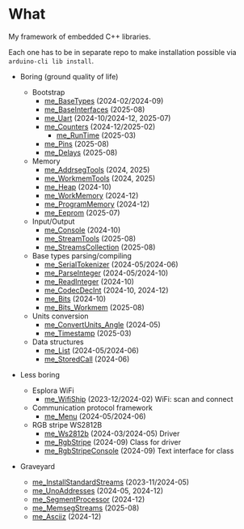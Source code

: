 # What

My framework of embedded C++ libraries.

Each one has to be in separate repo to make installation possible
via `arduino-cli lib install`.

* Boring (ground quality of life)
  * Bootstrap
    * [me_BaseTypes][me_BaseTypes] (2024-02/2024-09)
    * [me_BaseInterfaces][me_BaseInterfaces] (2025-08)
    * [me_Uart][me_Uart] (2024-10/2024-12, 2025-07)
    * [me_Counters][me_Counters] (2024-12/2025-02)
      * [me_RunTime][me_RunTime] (2025-03)
    * [me_Pins][me_Pins] (2025-08)
    * [me_Delays][me_Delays] (2025-08)
  * Memory
    * [me_AddrsegTools][me_AddrsegTools] (2024, 2025)
    * [me_WorkmemTools][me_WorkmemTools] (2024, 2025)
    * [me_Heap][me_Heap] (2024-10)
    * [me_WorkMemory][me_WorkMemory] (2024-12)
    * [me_ProgramMemory][me_ProgramMemory] (2024-12)
    * [me_Eeprom][me_Eeprom] (2025-07)
  * Input/Output
    * [me_Console][me_Console] (2024-10)
    * [me_StreamTools][me_StreamTools] (2025-08)
    * [me_StreamsCollection][me_StreamsCollection] (2025-08)
  * Base types parsing/compiling
    * [me_SerialTokenizer][me_SerialTokenizer] (2024-05/2024-06)
    * [me_ParseInteger][me_ParseInteger] (2024-05/2024-10)
    * [me_ReadInteger][me_ReadInteger] (2024-10)
    * [me_CodecDecInt][me_CodecDecInt] (2024-10, 2024-12)
    * [me_Bits][me_Bits] (2024-10)
    * [me_Bits_Workmem][me_Bits_Workmem] (2025-08)
  * Units conversion
    * [me_ConvertUnits_Angle][me_ConvertUnits_Angle] (2024-05)
    * [me_Timestamp][me_Timestamp] (2025-03)
  * Data structures
    * [me_List][me_List] (2024-05/2024-06)
    * [me_StoredCall][me_StoredCall] (2024-06)

* Less boring
  * Esplora WiFi
    * [me_WifiShip][me_WifiShip] (2023-12/2024-02) WiFi: scan and connect
  * Communication protocol framework
    * [me_Menu][me_Menu] (2024-05/2024-06)
  * RGB stripe WS2812B
    * [me_Ws2812b][me_Ws2812b] (2024-03/2024-05) Driver
    * [me_RgbStripe][me_RgbStripe] (2024-09) Class for driver
    * [me_RgbStripeConsole][me_RgbStripeConsole] (2024-09) Text interface for class

* Graveyard
  * [me_InstallStandardStreams][me_InstallStandardStreams] (2023-11/2024-05)
  * [me_UnoAddresses][me_UnoAddresses] (2024-05, 2024-12)
  * [me_SegmentProcessor][me_SegmentProcessor] (2024-12)
  * [me_MemsegStreams][me_MemsegStreams] (2025-08)
  * [me_Asciiz][me_Asciiz] (2024-12)

[me_BaseTypes]: https://github.com/martin-eden/Embedded-me_BaseTypes
[me_BaseInterfaces]: https://github.com/martin-eden/Embedded-me_BaseInterfaces
[me_Uart]: https://github.com/martin-eden/Embedded-me_Uart
[me_Counters]: https://github.com/martin-eden/Embedded-me_Counters
[me_RunTime]: https://github.com/martin-eden/Embedded-me_RunTime
[me_Pins]: https://github.com/martin-eden/Embedded-me_Pins
[me_Delays]: https://github.com/martin-eden/Embedded-me_Delays

[me_AddrsegTools]: https://github.com/martin-eden/Embedded-me_AddrsegTools
[me_WorkmemTools]: https://github.com/martin-eden/Embedded-me_WorkmemTools
[me_Heap]: https://github.com/martin-eden/Embedded-me_Heap
[me_WorkMemory]: https://github.com/martin-eden/Embedded-me_WorkMemory
[me_ProgramMemory]: https://github.com/martin-eden/Embedded-me_ProgramMemory
[me_Eeprom]: https://github.com/martin-eden/Embedded-me_Eeprom

[me_Console]: https://github.com/martin-eden/Embedded-me_Console
[me_StreamTools]: https://github.com/martin-eden/Embedded-me_StreamTools
[me_StreamsCollection]: https://github.com/martin-eden/Embedded-me_StreamsCollection

[me_SerialTokenizer]: https://github.com/martin-eden/Embedded-me_SerialTokenizer
[me_ParseInteger]: https://github.com/martin-eden/Embedded-me_ParseInteger
[me_ReadInteger]: https://github.com/martin-eden/Embedded-me_ReadInteger
[me_CodecDecInt]: https://github.com/martin-eden/Embedded-me_CodecDecInt
[me_Bits]: https://github.com/martin-eden/Embedded-me_Bits
[me_Bits_Workmem]: https://github.com/martin-eden/Embedded-me_Bits_Workmem

[me_ConvertUnits_Angle]: https://github.com/martin-eden/Embedded-me_ConvertUnits_Angle
[me_Timestamp]: https://github.com/martin-eden/Embedded-me_Timestamp

[me_List]: https://github.com/martin-eden/Embedded-me_List
[me_StoredCall]: https://github.com/martin-eden/Embedded-me_StoredCall

[me_WifiShip]: https://github.com/martin-eden/Embedded-me_WifiShip
[me_Menu]: https://github.com/martin-eden/Embedded-me_Menu
[me_Ws2812b]: https://github.com/martin-eden/Embedded-me_Ws2812b
[me_RgbStripe]: https://github.com/martin-eden/Embedded-me_RgbStripe
[me_RgbStripeConsole]: https://github.com/martin-eden/Embedded-me_RgbStripeConsole

[me_InstallStandardStreams]: https://github.com/martin-eden/Embedded-me_InstallStandardStreams
[me_UnoAddresses]: https://github.com/martin-eden/Embedded-me_UnoAddresses
[me_SegmentProcessor]: https://github.com/martin-eden/Embedded-me_SegmentProcessor
[me_MemsegStreams]: https://github.com/martin-eden/Embedded-me_MemsegStreams
[me_Asciiz]: https://github.com/martin-eden/Embedded-me_Asciiz
